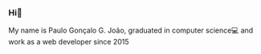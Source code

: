 ### Hi👋

My name is Paulo Gonçalo G. João, graduated in computer science💻 and work as a web developer since 2015
